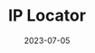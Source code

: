 ---
title: IP Locator
description: IP Locator
date: 2023-07-05
url: https://github.com/marcusjhang/iplocator
---
